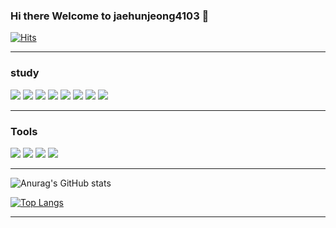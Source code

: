 ### Hi there Welcome to jaehunjeong4103 👋
[![Hits](https://hits.seeyoufarm.com/api/count/incr/badge.svg?url=https%3A%2F%2Fgithub.com%2Fjaehunjeong4103&count_bg=%2379C83D&title_bg=%23555555&icon=&icon_color=%23E7E7E7&title=hits&edge_flat=false)](https://hits.seeyoufarm.com)

---

### study

<img src="https://img.shields.io/badge/Java-007396?style=flat-square&logo=OpenJDK&logoColor=white"/>
<img src="https://img.shields.io/badge/JSP-007396?style=flat-square&logo=OpenJDK&logoColor=white"/>
<img src="https://img.shields.io/badge/python-3776AB?style=flat-square&logo=python&logoColor=white"/>

<img src="https://img.shields.io/badge/HTML5-E34F26?style=flat-square&logo=html5&logoColor=white"/>
<img src="https://img.shields.io/badge/CSS3-1572B6?style=flat-square&logo=css3&logoColor=white"/>
<img src="https://img.shields.io/badge/JavaScript-F7DF1E?style=flat-square&logo=javascript&logoColor=white"/>

<img src="https://img.shields.io/badge/MYSQL-4479A1?style=flat-square&logo=mysql&logoColor=white"/>

<img src="https://img.shields.io/badge/android-3DDC84?style=flat-square&logo=android&logoColor=white"/>

---

### Tools
<img src="https://img.shields.io/badge/VisualStudioVode-007ACC?style=flat-square&logo=visualstudiocode&logoColor=white"/>
<img src="https://img.shields.io/badge/Eclipse-2C2255?style=flat-square&logo=eclipseide&logoColor=white"/>
<img src="https://img.shields.io/badge/github-181717?style=flat-square&logo=github&logoColor=white"/>
<img src="https://img.shields.io/badge/androidstudio-3DDC84?style=flat-square&logo=androidstudio&logoColor=white"/>

---

![Anurag's GitHub stats](https://github-readme-stats.vercel.app/api?username=jaehunjeong4103&show_icons=true&theme=radical)

[![Top Langs](https://github-readme-stats.vercel.app/api/top-langs/?username=jaehunjeong4103&langs_count=8)](https://github.com/jaehunjeong4103/github-readme-stats)

---




<!--
**jaehunjeong4103/jaehunjeong4103** is a ✨ _special_ ✨ repository because its `README.md` (this file) appears on your GitHub profile.

Here are some ideas to get you started:

- 🔭 I’m currently working on ...
- 🌱 I’m currently learning ...
- 👯 I’m looking to collaborate on ...
- 🤔 I’m looking for help with ...
- 💬 Ask me about ...
- 📫 How to reach me: ...
- 😄 Pronouns: ...
- ⚡ Fun fact: ...
-->
